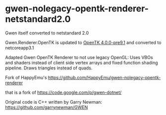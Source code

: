 gwen-nolegacy-opentk-renderer-netstandard2.0
============================================

Gwen itself converted to netstandard 2.0

Gwen.Renderer.OpenTK is updated to [OpenTK 4.0.0-pre9.1](https://github.com/opentk/opentk) and converted to netcoreapp3.1

Adapted Gwen OpenTK Renderer to not use legacy OpenGL: Uses VBOs and shaders instead of client side vertex arrays and fixed function shading pipeline. Draws triangles instead of quads.

Fork of HappyEmu's https://github.com/HappyEmu/gwen-nolegacy-opentk-renderer

that is a fork of https://code.google.com/p/gwen-dotnet/

Original code is C++ written by Garry Newman: https://github.com/garrynewman/GWEN
